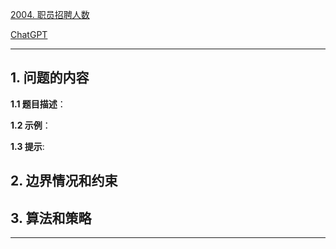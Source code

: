 [2004. 职员招聘人数](https://leetcode.cn/problems/the-number-of-seniors-and-juniors-to-join-the-company)

[ChatGPT](chat.openai.com)

---

## 1. 问题的内容
**1.1 题目描述**：

**1.2 示例**：

**1.3 提示**:

## 2. 边界情况和约束


## 3. 算法和策略

---


